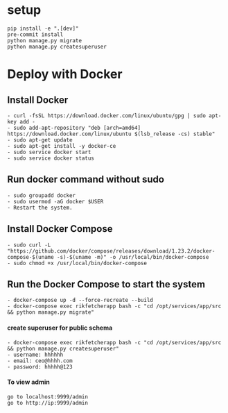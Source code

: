 # setup

```shell script
pip install -e ".[dev]"
pre-commit install
python manage.py migrate
python manage.py createsuperuser
```


# Deploy with Docker

## Install Docker

    - curl -fsSL https://download.docker.com/linux/ubuntu/gpg | sudo apt-key add -
    - sudo add-apt-repository "deb [arch=amd64] https://download.docker.com/linux/ubuntu $(lsb_release -cs) stable"
    - sudo apt-get update
    - sudo apt-get install -y docker-ce
    - sudo service docker start
    - sudo service docker status


##  Run docker command without sudo
    - sudo groupadd docker
    - sudo usermod -aG docker $USER
    - Restart the system.


## Install Docker Compose
    - sudo curl -L "https://github.com/docker/compose/releases/download/1.23.2/docker-compose-$(uname -s)-$(uname -m)" -o /usr/local/bin/docker-compose
    - sudo chmod +x /usr/local/bin/docker-compose



## Run the Docker Compose to start the system
    - docker-compose up -d --force-recreate --build
    - docker-compose exec rikfetcherapp bash -c "cd /opt/services/app/src && python manage.py migrate"

#### create superuser for public schema
    - docker-compose exec rikfetcherapp bash -c "cd /opt/services/app/src && python manage.py createsuperuser"
    - username: hhhhhh
    - email: ceo@hhhh.com
    - password: hhhhh@123

#### To view admin
    go to localhost:9999/admin
    go to http://ip:9999/admin